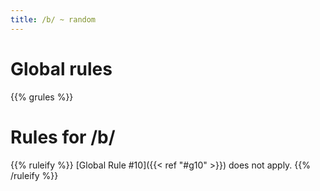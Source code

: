 ```yaml
---
title: /b/ ~ random
---
```


# Global rules

{{% grules %}}


# Rules for /b/

{{% ruleify %}}
[Global Rule #10]({{< ref "#g10" >}}) does not apply.
{{% /ruleify %}}
